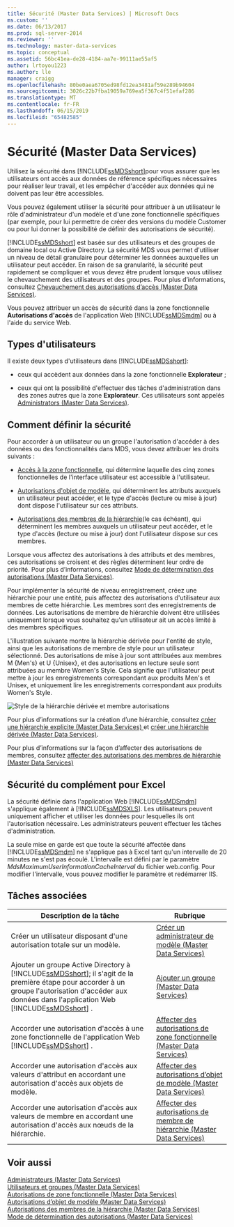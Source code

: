 ```yaml
---
title: Sécurité (Master Data Services) | Microsoft Docs
ms.custom: ''
ms.date: 06/13/2017
ms.prod: sql-server-2014
ms.reviewer: ''
ms.technology: master-data-services
ms.topic: conceptual
ms.assetid: 56bc41ea-de28-4184-aa7e-99111ae55af5
author: lrtoyou1223
ms.author: lle
manager: craigg
ms.openlocfilehash: 80be0aea6705ed98fd12ea3481af59e289b94604
ms.sourcegitcommit: 3026c22b7fba19059a769ea5f367c4f51efaf286
ms.translationtype: MT
ms.contentlocale: fr-FR
ms.lasthandoff: 06/15/2019
ms.locfileid: "65482585"
---
```

# <a name="security-master-data-services"></a>Sécurité (Master Data Services)
  Utilisez la sécurité dans [!INCLUDE[ssMDSshort](../includes/ssmdsshort-md.md)]pour vous assurer que les utilisateurs ont accès aux données de référence spécifiques nécessaires pour réaliser leur travail, et les empêcher d'accéder aux données qui ne doivent pas leur être accessibles.  
  
 Vous pouvez également utiliser la sécurité pour attribuer à un utilisateur le rôle d'administrateur d'un modèle et d'une zone fonctionnelle spécifiques (par exemple, pour lui permettre de créer des versions du modèle Customer ou pour lui donner la possibilité de définir des autorisations de sécurité).  
  
 [!INCLUDE[ssMDSshort](../includes/ssmdsshort-md.md)] est basée sur des utilisateurs et des groupes de domaine local ou Active Directory. La sécurité MDS vous permet d'utiliser un niveau de détail granulaire pour déterminer les données auxquelles un utilisateur peut accéder. En raison de sa granularité, la sécurité peut rapidement se compliquer et vous devez être prudent lorsque vous utilisez le chevauchement des utilisateurs et des groupes. Pour plus d’informations, consultez [Chevauchement des autorisations d’accès &#40;Master Data Services&#41;](overlapping-user-and-group-permissions-master-data-services.md).  
  
 Vous pouvez attribuer un accès de sécurité dans la zone fonctionnelle **Autorisations d'accès** de l'application Web [!INCLUDE[ssMDSmdm](../includes/ssmdsmdm-md.md)] ou à l'aide du service Web.  
  
## <a name="types-of-users"></a>Types d'utilisateurs  
 Il existe deux types d'utilisateurs dans [!INCLUDE[ssMDSshort](../includes/ssmdsshort-md.md)]:  
  
-   ceux qui accèdent aux données dans la zone fonctionnelle **Explorateur** ;  
  
-   ceux qui ont la possibilité d'effectuer des tâches d'administration dans des zones autres que la zone **Explorateur**. Ces utilisateurs sont appelés [Administrators &#40;Master Data Services&#41;](../../2014/master-data-services/administrators-master-data-services.md).  
  
## <a name="how-to-set-security"></a>Comment définir la sécurité  
 Pour accorder à un utilisateur ou un groupe l'autorisation d'accéder à des données ou des fonctionnalités dans MDS, vous devez attribuer les droits suivants :  
  
-   [Accès à la zone fonctionnelle](../../2014/master-data-services/functional-area-permissions-master-data-services.md), qui détermine laquelle des cinq zones fonctionnelles de l'interface utilisateur est accessible à l'utilisateur.  
  
-   [Autorisations d'objet de modèle](../../2014/master-data-services/model-object-permissions-master-data-services.md), qui déterminent les attributs auxquels un utilisateur peut accéder, et le type d'accès (lecture ou mise à jour) dont dispose l'utilisateur sur ces attributs.  
  
-   [Autorisations des membres de la hiérarchie](../../2014/master-data-services/hierarchy-member-permissions-master-data-services.md)(le cas échéant), qui déterminent les membres auxquels un utilisateur peut accéder, et le type d'accès (lecture ou mise à jour) dont l'utilisateur dispose sur ces membres.  
  
 Lorsque vous affectez des autorisations à des attributs et des membres, ces autorisations se croisent et des règles déterminent leur ordre de priorité. Pour plus d’informations, consultez [Mode de détermination des autorisations &#40;Master Data Services&#41;](../../2014/master-data-services/how-permissions-are-determined-master-data-services.md).  
  
 Pour implémenter la sécurité de niveau enregistrement, créez une hiérarchie pour une entité, puis affectez des autorisations d'utilisateur aux membres de cette hiérarchie. Les membres sont des enregistrements de données.  Les autorisations de membre de hiérarchie doivent être utilisées uniquement lorsque vous souhaitez qu'un utilisateur ait un accès limité à des membres spécifiques.  
  
 L'illustration suivante montre la hiérarchie dérivée pour l'entité de style, ainsi que les autorisations de membre de style pour un utilisateur sélectionné. Des autorisations de mise à jour sont attribuées aux membres M {Men's} et U {Unisex}, et des autorisations en lecture seule sont attribuées au membre Women's Style. Cela signifie que l'utilisateur peut mettre à jour les enregistrements correspondant aux produits Men's et Unisex, et uniquement lire les enregistrements correspondant aux produits Women's Style.  
  
 ![Style de la hiérarchie dérivée et membre autorisations](../../2014/master-data-services/media/style-derived-hierarchy-mds.png "autorisations de membre et le Style de la hiérarchie dérivée")  
  
 Pour plus d’informations sur la création d’une hiérarchie, consultez [créer une hiérarchie explicite &#40;Master Data Services&#41; ](../../2014/master-data-services/create-an-explicit-hierarchy-master-data-services.md) et [créer une hiérarchie dérivée &#40;Master Data Services&#41;](../../2014/master-data-services/create-a-derived-hierarchy-master-data-services.md).  
  
 Pour plus d’informations sur la façon d’affecter des autorisations de membres, consultez [affecter des autorisations des membres de hiérarchie &#40;Master Data Services&#41;](../../2014/master-data-services/assign-hierarchy-member-permissions-master-data-services.md)  
  
## <a name="security-in-the-add-in-for-excel"></a>Sécurité du complément pour Excel  
 La sécurité définie dans l'application Web [!INCLUDE[ssMDSmdm](../includes/ssmdsmdm-md.md)] s'applique également à [!INCLUDE[ssMDSXLS](../includes/ssmdsxls-md.md)]. Les utilisateurs peuvent uniquement afficher et utiliser les données pour lesquelles ils ont l'autorisation nécessaire. Les administrateurs peuvent effectuer les tâches d'administration.  
  
 La seule mise en garde est que toute la sécurité affectée dans [!INCLUDE[ssMDSmdm](../includes/ssmdsmdm-md.md)] ne s'applique pas à Excel tant qu'un intervalle de 20 minutes ne s'est pas écoulé. L'intervalle est défini par le paramètre *MdsMaximumUserInformationCacheInterval* du fichier web.config. Pour modifier l'intervalle, vous pouvez modifier le paramètre et redémarrer IIS.  
  
## <a name="related-tasks"></a>Tâches associées  
  
|Description de la tâche|Rubrique|  
|----------------------|-----------|  
|Créer un utilisateur disposant d'une autorisation totale sur un modèle.|[Créer un administrateur de modèle &#40;Master Data Services&#41;](../../2014/master-data-services/create-a-model-administrator-master-data-services.md)|  
|Ajouter un groupe Active Directory à [!INCLUDE[ssMDSshort](../includes/ssmdsshort-md.md)]; il s'agit de la première étape pour accorder à un groupe l'autorisation d'accéder aux données dans l'application Web [!INCLUDE[ssMDSshort](../includes/ssmdsshort-md.md)] .|[Ajouter un groupe &#40;Master Data Services&#41;](../../2014/master-data-services/add-a-group-master-data-services.md)|  
|Accorder une autorisation d'accès à une zone fonctionnelle de l'application Web [!INCLUDE[ssMDSshort](../includes/ssmdsshort-md.md)] .|[Affecter des autorisations de zone fonctionnelle &#40;Master Data Services&#41;](../../2014/master-data-services/assign-functional-area-permissions-master-data-services.md)|  
|Accorder une autorisation d'accès aux valeurs d'attribut en accordant une autorisation d'accès aux objets de modèle.|[Affecter des autorisations d’objet de modèle &#40;Master Data Services&#41;](../../2014/master-data-services/assign-model-object-permissions-master-data-services.md)|  
|Accorder une autorisation d'accès aux valeurs de membre en accordant une autorisation d'accès aux nœuds de la hiérarchie.|[Affecter des autorisations de membre de hiérarchie &#40;Master Data Services&#41;](../../2014/master-data-services/assign-hierarchy-member-permissions-master-data-services.md)|  
  
## <a name="see-also"></a>Voir aussi  
 [Administrateurs &#40;Master Data Services&#41;](../../2014/master-data-services/administrators-master-data-services.md)   
 [Utilisateurs et groupes &#40;Master Data Services&#41;](../../2014/master-data-services/users-and-groups-master-data-services.md)   
 [Autorisations de zone fonctionnelle &#40;Master Data Services&#41;](../../2014/master-data-services/functional-area-permissions-master-data-services.md)   
 [Autorisations d’objet de modèle &#40;Master Data Services&#41;](../../2014/master-data-services/model-object-permissions-master-data-services.md)   
 [Autorisations des membres de la hiérarchie &#40;Master Data Services&#41;](../../2014/master-data-services/hierarchy-member-permissions-master-data-services.md)   
 [Mode de détermination des autorisations &#40;Master Data Services&#41;](../../2014/master-data-services/how-permissions-are-determined-master-data-services.md)  
  
  
